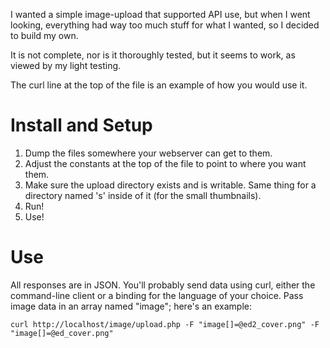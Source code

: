 I wanted a simple image-upload that supported API use, but when I went looking,
everything had way too much stuff for what I wanted, so I decided to build my
own.

It is not complete, nor is it thoroughly tested, but it seems to work, as viewed
by my light testing.

The curl line at the top of the file is an example of how you would use it.

# Install and Setup

1.  Dump the files somewhere your webserver can get to them.
2.  Adjust the constants at the top of the file to point to where you want them.
3.  Make sure the upload directory exists and is writable. Same thing for a
    directory named 's' inside of it (for the small thumbnails).
4.  Run!
5.  Use!

# Use

All responses are in JSON. You'll probably send data using curl, either the
command-line client or a binding for the language of your choice. Pass image
data in an array named "image"; here's an example:

	curl http://localhost/image/upload.php -F "image[]=@ed2_cover.png" -F "image[]=@ed_cover.png"
